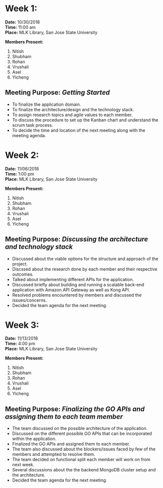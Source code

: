 # Week 1: 
<b>Date:</b> 10/30/2018  
<b>Time:</b> 11:00 am  
<b>Place:</b> MLK Library, San Jose State University 

<b>Members Present: </b> 
1. Nitish
2. Shubham
3. Rohan
4. Vrushali
5. Asel
6. Yicheng

## Meeting Purpose: _Getting Started_
* To finalize the application domain.
* To finalize the architecture/design and the technology stack.
* To assign research topics and agile values to each member.
* To discuss the procedure to set up the Kanban chart and understand the scrum task process.
* To decide the time and location of the next meeting along with the meeting agenda.

# Week 2:
<b>Date:</b> 11/06/2018  
<b>Time:</b> 1:00 pm  
<b>Place:</b> MLK Library, San Jose State University

<b>Members Present: </b> 
1. Nitish
2. Shubham
3. Rohan
4. Vrushali
5. Asel
6. Yicheng

## Meeting Purpose: _Discussing the architecture and technology stack_  
* Discussed about the viable options for the structure and approach of the project.
* Discssed about the research done by each member and their respective outcomes.
* Talked about implementing different APIs for the application.
* Discussed briefly about building and running a scalable back-end application with Amazon API Gateway as well as Kong API.
* Resolved problems encountered by members and discussed the issues/concerns.
* Decided the team agenda for the next meeting.

# Week 3:
<b>Date:</b> 11/13/2018  
<b>Time:</b> 4:00 pm  
<b>Place:</b> MLK Library, San Jose State University

<b>Members Present: </b> 
1. Nitish
2. Shubham
3. Rohan
4. Vrushali
5. Asel
6. Yicheng

## Meeting Purpose: _Finalizing the GO APIs and assigning them to each team member_ 
* The team discussed on the possible architecture of the application.
* Discussed on the different possible GO APIs that can be incorporated within the application.
* Finalized the GO APIs and assigned them to each member.
* The team also discussed about the blockers/issues faced by few of the members and attempted to resolve them.
* The team decided on functional split each member will work on from next week.
* Several discussions about the the backend MongoDB cluster setup and the architecture.
* Decided the team agenda for the next meeting.
